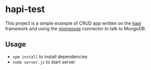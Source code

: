 hapi-test
==============

This project is a simple example of CRUD app written on the [hapi](http://hapijs.com/) framework and using the [mongoose](http://mongoosejs.com/) connector to talk to MongoDB.

Usage
-------------

* `npm install` to install dependencies
* `node server.js` to start server
